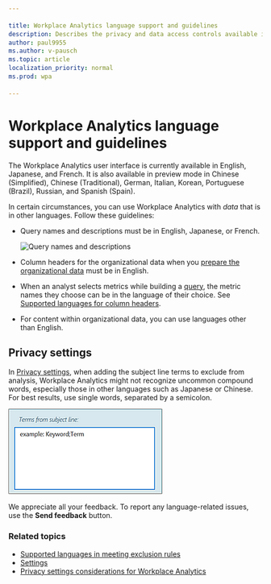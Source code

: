 ```yaml
---

title: Workplace Analytics language support and guidelines
description: Describes the privacy and data access controls available in Workplace Analytics 
author: paul9955
ms.author: v-pausch
ms.topic: article
localization_priority: normal 
ms.prod: wpa

---
```


# Workplace Analytics language support and guidelines

The Workplace Analytics user interface is currently available in English, Japanese, and French. It is also available in preview mode in Chinese (Simplified), Chinese (Traditional), German, Italian, Korean, Portuguese (Brazil), Russian, and Spanish (Spain).

In certain circumstances, you can use Workplace Analytics with _data_ that is in other languages. Follow these guidelines:

* Query names and descriptions must be in English, Japanese, or French.

   ![Query names and descriptions](../Images/WpA/Overview/query-name-description.png)

* Column headers for the organizational data when you [prepare the organizational data](../Setup/Prepare-organizational-data.md) must be in English.

* When an analyst selects metrics while building a [query](../tutorials/query-basics.md), the metric names they choose can be in the language of their choice. See [Supported languages for column headers](../use/view-download-and-export-query-results.md?branch=pas-pd-other-char-sets#supported-languages-for-column-headers).

* For content within organizational data, you can use languages other than English.

## Privacy settings

In [Privacy settings](../use/privacy-settings.md), when adding the subject line terms to exclude from analysis, Workplace Analytics might not recognize uncommon compound words, especially those in other languages such as Japanese or Chinese. For best results, use single words, separated by a semicolon.

![Exclude terms from subject line](../Images/WpA/Overview/exclude-terms-from-subject-line.png)

We appreciate all your feedback. To report any language-related issues, use the **Send feedback** button.

### Related topics

* [Supported languages in meeting exclusion rules](../tutorials/meeting-exclusion-concept.md#supported-languages)
* [Settings](../use/settings.md)
* [Privacy settings considerations for Workplace Analytics](../Privacy/privacy-considerations.md)
